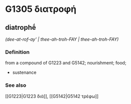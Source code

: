 # G1305 διατροφή

## diatrophḗ

_(dee-at-rof-ay' | thee-ah-troh-FAY | thee-ah-troh-FAY)_

### Definition

from a compound of G1223 and G5142; nourishment; food; 

- sustenance

### See also

[[G1223|G1223 διά]], [[G5142|G5142 τρέφω]]
